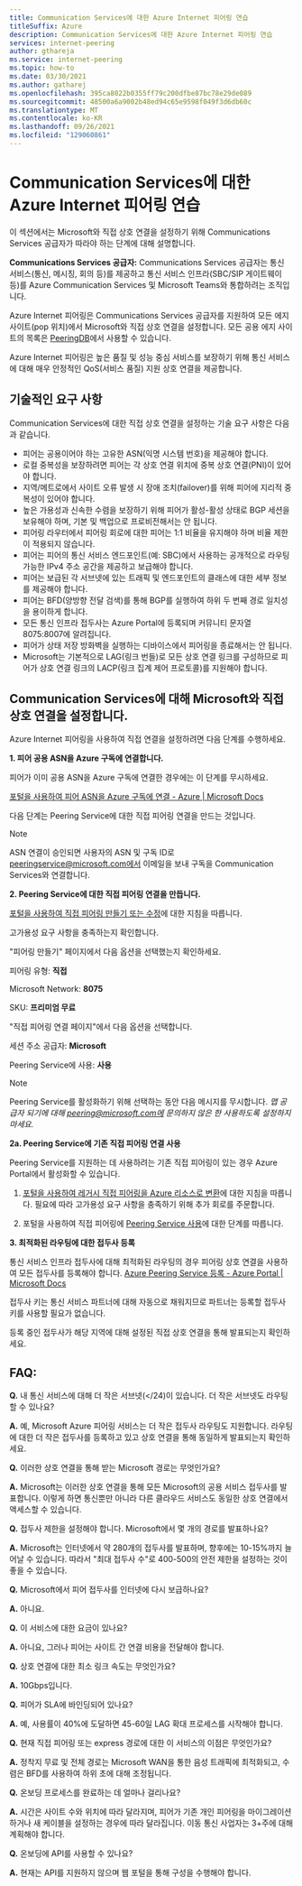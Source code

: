 ```yaml
---
title: Communication Services에 대한 Azure Internet 피어링 연습
titleSuffix: Azure
description: Communication Services에 대한 Azure Internet 피어링 연습
services: internet-peering
author: gthareja
ms.service: internet-peering
ms.topic: how-to
ms.date: 03/30/2021
ms.author: gatharej
ms.openlocfilehash: 395ca8022b0355ff79c200dfbe87bc78e29de089
ms.sourcegitcommit: 48500a6a9002b48ed94c65e9598f049f3d6db60c
ms.translationtype: MT
ms.contentlocale: ko-KR
ms.lasthandoff: 09/26/2021
ms.locfileid: "129060861"
---
```

# <a name="azure-internet-peering-for-communications-services-walkthrough"></a>Communication Services에 대한 Azure Internet 피어링 연습

이 섹션에서는 Microsoft와 직접 상호 연결을 설정하기 위해 Communications Services 공급자가 따라야 하는 단계에 대해 설명합니다.

**Communications Services 공급자:** Communications Services 공급자는 통신 서비스(통신, 메시징, 회의 등)를 제공하고 통신 서비스 인프라(SBC/SIP 게이트웨이 등)를 Azure Communication Services 및 Microsoft Teams와 통합하려는 조직입니다. 

Azure Internet 피어링은 Communications Services 공급자를 지원하여 모든 에지 사이트(pop 위치)에서 Microsoft와 직접 상호 연결을 설정합니다. 모든 공용 에지 사이트의 목록은 [PeeringDB](https://www.peeringdb.com/net/694)에서 사용할 수 있습니다.

Azure Internet 피어링은 높은 품질 및 성능 중심 서비스를 보장하기 위해 통신 서비스에 대해 매우 안정적인 QoS(서비스 품질) 지원 상호 연결을 제공합니다.

## <a name="technical-requirements"></a>기술적인 요구 사항
Communication Services에 대한 직접 상호 연결을 설정하는 기술 요구 사항은 다음과 같습니다.
-   피어는 공용이어야 하는 고유한 ASN(익명 시스템 번호)을 제공해야 합니다.
-   로컬 중복성을 보장하려면 피어는 각 상호 연결 위치에 중복 상호 연결(PNI)이 있어야 합니다.
-   지역/메트로에서 사이트 오류 발생 시 장애 조치(failover)를 위해 피어에 지리적 중복성이 있어야 합니다.
-   높은 가용성과 신속한 수렴을 보장하기 위해 피어가 활성-활성 상태로 BGP 세션을 보유해야 하며, 기본 및 백업으로 프로비전해서는 안 됩니다.
-   피어링 라우터에서 피어링 회로에 대한 피어는 1:1 비율을 유지해야 하며 비율 제한이 적용되지 않습니다.
-   피어는 피어의 통신 서비스 엔드포인트(예: SBC)에서 사용하는 공개적으로 라우팅 가능한 IPv4 주소 공간을 제공하고 보급해야 합니다. 
-   피어는 보급된 각 서브넷에 있는 트래픽 및 엔드포인트의 클래스에 대한 세부 정보를 제공해야 합니다. 
-   피어는 BFD(양방향 전달 검색)를 통해 BGP를 실행하여 하위 두 번째 경로 일치성을 용이하게 합니다.
-   모든 통신 인프라 접두사는 Azure Portal에 등록되며 커뮤니티 문자열 8075:8007에 알려집니다.
-   피어가 상태 저장 방화벽을 실행하는 디바이스에서 피어링을 종료해서는 안 됩니다. 
-   Microsoft는 기본적으로 LAG(링크 번들)로 모든 상호 연결 링크를 구성하므로 피어가 상호 연결 링크의 LACP(링크 집계 제어 프로토콜)를 지원해야 합니다.

## <a name="establishing-direct-interconnect-with-microsoft-for-communications-services"></a>Communication Services에 대해 Microsoft와 직접 상호 연결을 설정합니다.

Azure Internet 피어링을 사용하여 직접 연결을 설정하려면 다음 단계를 수행하세요.

**1. 피어 공용 ASN을 Azure 구독에 연결합니다.**

피어가 이미 공용 ASN을 Azure 구독에 연결한 경우에는 이 단계를 무시하세요.

[포털을 사용하여 피어 ASN을 Azure 구독에 연결 - Azure | Microsoft Docs](./howto-subscription-association-portal.md)

다음 단계는 Peering Service에 대한 직접 피어링 연결을 만드는 것입니다.

> [!NOTE]
> ASN 연결이 승인되면 사용자의 ASN 및 구독 ID로 peeringservice@microsoft.com에서 이메일을 보내 구독을 Communication Services와 연결합니다. 

**2. Peering Service에 대한 직접 피어링 연결을 만듭니다.**

[포털을 사용하여 직접 피어링 만들기 또는 수정](./howto-direct-portal.md)에 대한 지침을 따릅니다.

고가용성 요구 사항을 충족하는지 확인합니다.

"피어링 만들기" 페이지에서 다음 옵션을 선택했는지 확인하세요.

피어링 유형: **직접**

Microsoft Network: **8075**

SKU: **프리미엄 무료**


"직접 피어링 연결 페이지"에서 다음 옵션을 선택합니다.

세션 주소 공급자: **Microsoft**

Peering Service에 사용: **사용**

> [!NOTE] 
> Peering Service를 활성화하기 위해 선택하는 동안 다음 메시지를 무시합니다.
> *맵 공급자 되기에 대해 peering@microsoft.com에 문의하지 않은 한 사용하도록 설정하지 마세요.*


  **2a. Peering Service에 기존 직접 피어링 연결 사용**

Peering Service를 지원하는 데 사용하려는 기존 직접 피어링이 있는 경우 Azure Portal에서 활성화할 수 있습니다.
1.  [포털을 사용하여 레거시 직접 피어링을 Azure 리소스로 변환](./howto-legacy-direct-portal.md)에 대한 지침을 따릅니다.
필요에 따라 고가용성 요구 사항을 충족하기 위해 추가 회로를 주문합니다.

2.  포털을 사용하여 직접 피어링에 [Peering Service 사용](./howto-peering-service-portal.md)에 대한 단계를 따릅니다.




**3. 최적화된 라우팅에 대한 접두사 등록**

통신 서비스 인프라 접두사에 대해 최적화된 라우팅의 경우 피어링 상호 연결을 사용하여 모든 접두사를 등록해야 합니다.
[Azure Peering Service 등록 - Azure Portal | Microsoft Docs](../peering-service/azure-portal.md)

접두사 키는 통신 서비스 파트너에 대해 자동으로 채워지므로 파트너는 등록할 접두사 키를 사용할 필요가 없습니다. 

등록 중인 접두사가 해당 지역에 대해 설정된 직접 상호 연결을 통해 발표되는지 확인하세요.


## <a name="faqs"></a>FAQ:

**Q.**  내 통신 서비스에 대해 더 작은 서브넷(</24)이 있습니다. 더 작은 서브넷도 라우팅할 수 있나요?

**A.**  예, Microsoft Azure 피어링 서비스는 더 작은 접두사 라우팅도 지원합니다. 라우팅에 대한 더 작은 접두사를 등록하고 있고 상호 연결을 통해 동일하게 발표되는지 확인하세요.

**Q.**  이러한 상호 연결을 통해 받는 Microsoft 경로는 무엇인가요?

**A.** Microsoft는 이러한 상호 연결을 통해 모든 Microsoft의 공용 서비스 접두사를 발표합니다. 이렇게 하면 통신뿐만 아니라 다른 클라우드 서비스도 동일한 상호 연결에서 액세스할 수 있습니다.

**Q.**  접두사 제한을 설정해야 합니다. Microsoft에서 몇 개의 경로를 발표하나요?

**A.** Microsoft는 인터넷에서 약 280개의 접두사를 발표하며, 향후에는 10-15%까지 늘어날 수 있습니다. 따라서 "최대 접두사 수"로 400-500의 안전 제한을 설정하는 것이 좋을 수 있습니다.

**Q.** Microsoft에서 피어 접두사를 인터넷에 다시 보급하나요?

**A.** 아니요.

**Q.** 이 서비스에 대한 요금이 있나요?

**A.** 아니요, 그러나 피어는 사이트 간 연결 비용을 전달해야 합니다.

**Q.** 상호 연결에 대한 최소 링크 속도는 무엇인가요?

**A.** 10Gbps입니다.

**Q.** 피어가 SLA에 바인딩되어 있나요?

**A.** 예, 사용률이 40%에 도달하면 45-60일 LAG 확대 프로세스를 시작해야 합니다.

**Q.** 현재 직접 피어링 또는 express 경로에 대한 이 서비스의 이점은 무엇인가요?

**A.** 정착지 무료 및 전체 경로는 Microsoft WAN을 통한 음성 트래픽에 최적화되고, 수렴은 BFD를 사용하여 하위 초에 대해 조정됩니다.

**Q.** 온보딩 프로세스를 완료하는 데 얼마나 걸리나요?

**A.** 시간은 사이트 수와 위치에 따라 달라지며, 피어가 기존 개인 피어링을 마이그레이션하거나 새 케이블을 설정하는 경우에 따라 달라집니다. 이동 통신 사업자는 3+주에 대해 계획해야 합니다.

**Q.** 온보딩에 API를 사용할 수 있나요?

**A.** 현재는 API를 지원하지 않으며 웹 포털을 통해 구성을 수행해야 합니다.

